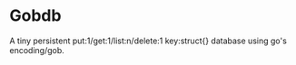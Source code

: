 # Gobdb

A tiny persistent put:1/get:1/list:n/delete:1 key:struct{} database using go's encoding/gob.